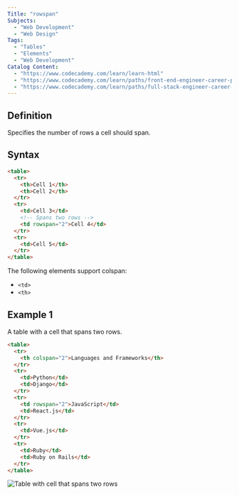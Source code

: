 ```yaml
---
Title: "rowspan"
Subjects:
  - "Web Development"
  - "Web Design"
Tags:
  - "Tables"
  - "Elements"
  - "Web Development"
Catalog Content:
  - "https://www.codecademy.com/learn/learn-html"
  - "https://www.codecademy.com/learn/paths/front-end-engineer-career-path"
  - "https://www.codecademy.com/learn/paths/full-stack-engineer-career-path"
---
```


## Definition 

Specifies the number of rows a cell should span. 

## Syntax

```html
<table>
  <tr>
    <th>Cell 1</th>
    <th>Cell 2</th>
  </tr>
  <tr>
    <td>Cell 3</td>
    <!-- Spans two rows -->
    <td rowspan="2">Cell 4</td>
  </tr>
  <tr>
    <td>Cell 5</td>
  </tr>
</table>
```

The following elements support colspan:

- `<td>`
- `<th>`
 
## Example 1

A table with a cell that spans two rows.

```html
<table>
  <tr>
    <th colspan="2">Languages and Frameworks</th>
  </tr>
  <tr>
    <td>Python</td>
    <td>Django</td>
  </tr>
  <tr>
    <td rowspan="2">JavaScript</td>
    <td>React.js</td>
  </tr>
  <tr>
    <td>Vue.js</td>
  </tr>
  <tr>
    <td>Ruby</td>
    <td>Ruby on Rails</td>
  </tr>
</table>
```

![Table with cell that spans two rows](https://raw.githubusercontent.com/Codecademy/docs/main/media-file-hosting/html-rowspan.png)
